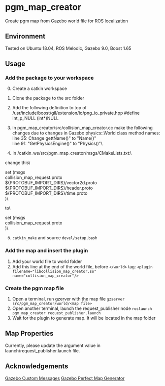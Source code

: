 # pgm_map_creator
Create pgm map from Gazebo world file for ROS localization

## Environment
Tested on Ubuntu 18.04, ROS Melodic, Gazebo 9.0, Boost 1.65 

## Usage

### Add the package to your workspace
0. Create a catkin workspace
1. Clone the package to the src folder
2. Add the following definition to top of /usr/include/boost/gil/extension/io/png_io_private.hpp
#define int_p_NULL (int*)NULL
3. in pgm_map_creator/src/collision_map_creator.cc make the following changes due to changes in Gazebo physics::World class method names:\
line 35: Change gettName()" to "Name()"\
line 91: "GetPhysicsEngine()" to "Physics()"\

4. In /catkin_ws/src/pgm_map_creator/msgs/CMakeLists.txt:\

change this\

set (msgs\
  collision_map_request.proto\
  ${PROTOBUF_IMPORT_DIRS}/vector2d.proto\
  ${PROTOBUF_IMPORT_DIRS}/header.proto\
  ${PROTOBUF_IMPORT_DIRS}/time.proto\
)\

to\

set (msgs\
  collision_map_request.proto\
)\

5. `catkin_make` and source `devel/setup.bash`

### Add the map and insert the plugin
1. Add your world file to world folder
2. Add this line at the end of the world file, before `</world>` tag:
`<plugin filename="libcollision_map_creator.so" name="collision_map_creator"/>`

### Create the pgm map file
1. Open a terminal, run gzerver with the map file
`gzserver src/pgm_map_creator/world/<map file>`
2. Open another terminal, launch the request_publisher node
`roslaunch pgm_map_creator request_publisher.launch`
3. Wait for the plugin to generate map. It will be located in the map folder

## Map Properties
Currently, please update the argument value in launch/request_publisher.launch file.

## Acknowledgements
[Gazebo Custom Messages](http://gazebosim.org/wiki/Tutorials/1.9/custom_messages)
[Gazebo Perfect Map Generator](https://github.com/koenlek/ros_lemtomap/tree/154c782cf8feb9112bc928e33a59728ca2192489/st_gazebo_perfect_map_generator)


